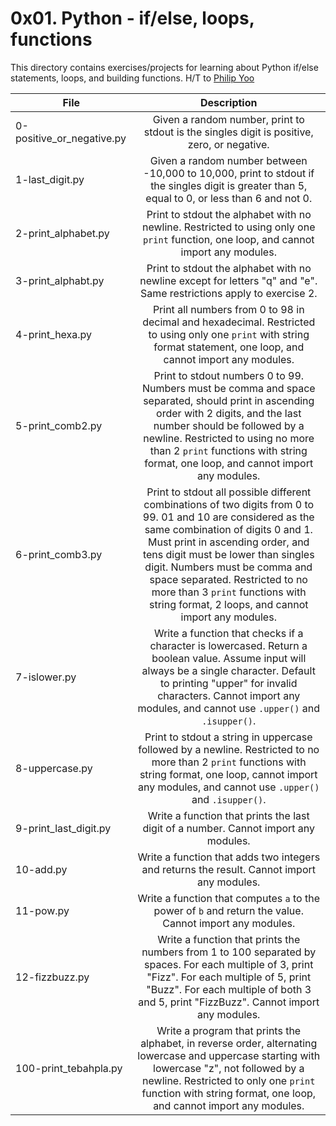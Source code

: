 # 0x01. Python - if/else, loops, functions

This directory contains exercises/projects for learning about Python if/else statements, loops, and building functions. H/T to <a href="https://github.com/philipyoo">Philip Yoo</a><br>

| File | Description |
| ---- |:-----------:|
| 0-positive_or_negative.py | Given a random number, print to stdout is the singles digit is positive, zero, or negative. |
| 1-last_digit.py | Given a random number between -10,000 to 10,000, print to stdout if the singles digit is greater than 5, equal to 0, or less than 6 and not 0. |
| 2-print_alphabet.py | Print to stdout the alphabet with no newline. Restricted to using only one `print` function, one loop, and cannot import any modules. |
| 3-print_alphabt.py | Print to stdout the alphabet with no newline except for letters "q" and "e". Same restrictions apply to exercise 2. |
| 4-print_hexa.py | Print all numbers from 0 to 98 in decimal and hexadecimal. Restricted to using only one `print` with string format statement, one loop, and cannot import any modules. |
| 5-print_comb2.py | Print to stdout numbers 0 to 99. Numbers must be comma and space separated, should print in ascending order with 2 digits, and the last number should be followed by a newline. Restricted to using no more than 2 `print` functions with string format, one loop, and cannot import any modules. |
| 6-print_comb3.py | Print to stdout all possible different combinations of two digits from 0 to 99. 01 and 10 are considered as the same combination of digits 0 and 1. Must print in ascending order, and tens digit must be lower than singles digit. Numbers must be comma and space separated. Restricted to no more than 3 `print` functions with string format, 2 loops, and cannot import any modules. |
| 7-islower.py | Write a function that checks if a character is lowercased. Return a boolean value. Assume input will always be a single character. Default to printing "upper" for invalid characters. Cannot import any modules, and cannot use `.upper()` and `.isupper()`. |
| 8-uppercase.py | Print to stdout a string in uppercase followed by a newline. Restricted to no more than 2 `print` functions with string format, one loop, cannot import any modules, and cannot use `.upper()` and `.isupper()`. |
| 9-print_last_digit.py | Write a function that prints the last digit of a number. Cannot import any modules. |
| 10-add.py | Write a function that adds two integers and returns the result. Cannot import any modules. |
| 11-pow.py | Write a function that computes `a` to the power of `b` and return the value. Cannot import any modules. |
| 12-fizzbuzz.py | Write a function that prints the numbers from 1 to 100 separated by spaces. For each multiple of 3, print "Fizz". For each multiple of 5, print "Buzz". For each multiple of both 3 and 5, print "FizzBuzz". Cannot import any modules. |
| 100-print_tebahpla.py | Write a program that prints the alphabet, in reverse order, alternating lowercase and uppercase starting with lowercase "z", not followed by a newline. Restricted to only one `print` function with string format, one loop, and cannot import any modules. |
